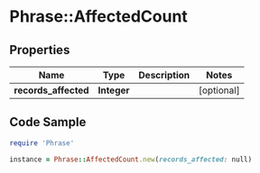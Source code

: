 # Phrase::AffectedCount

## Properties

Name | Type | Description | Notes
------------ | ------------- | ------------- | -------------
**records_affected** | **Integer** |  | [optional] 

## Code Sample

```ruby
require 'Phrase'

instance = Phrase::AffectedCount.new(records_affected: null)
```



